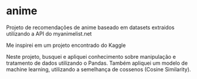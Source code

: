# anime
Projeto de recomendações de anime baseado em datasets extraidos utilizando a API do myanimelist.net
 
Me inspirei em um projeto encontrado do Kaggle
 
Neste projeto, busquei e apliquei conhecimento sobre manipulação e tratamento de dados utilizando o Pandas. Também apliquei um modelo de machine learning, utilizando a semelhança de cossenos (Cosine Similarity). 
 
